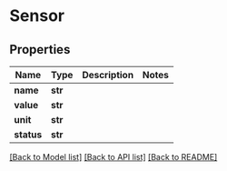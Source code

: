 # Sensor

## Properties

Name | Type | Description | Notes
------------ | ------------- | ------------- | -------------
**name** | **str** |  | 
**value** | **str** |  | 
**unit** | **str** |  | 
**status** | **str** |  | 

[[Back to Model list]](../#documentation-for-models) [[Back to API list]](../#documentation-for-api-endpoints) [[Back to README]](../)


